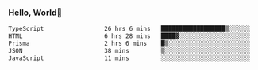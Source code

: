 
### Hello, World🐤

<!--START_SECTION:waka-->

```txt
TypeScript                 26 hrs 6 mins   ██████████████████▒░░░░░░   72.71 %
HTML                       6 hrs 28 mins   ████▓░░░░░░░░░░░░░░░░░░░░   18.04 %
Prisma                     2 hrs 6 mins    █▒░░░░░░░░░░░░░░░░░░░░░░░   05.88 %
JSON                       38 mins         ▒░░░░░░░░░░░░░░░░░░░░░░░░   01.80 %
JavaScript                 11 mins         ░░░░░░░░░░░░░░░░░░░░░░░░░   00.55 %
```

<!--END_SECTION:waka-->
